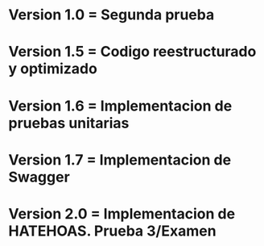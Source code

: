 # Version 1.0 = Segunda prueba
# Version 1.5 = Codigo reestructurado y optimizado
# Version 1.6 = Implementacion de pruebas unitarias
# Version 1.7 = Implementacion de Swagger
# Version 2.0 = Implementacion de HATEHOAS. Prueba 3/Examen
